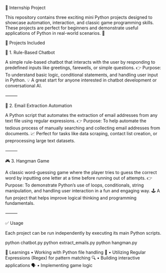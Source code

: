 🚀 Internship Project

This repository contains three exciting mini Python projects designed to showcase automation, interaction, and classic game programming skills. These projects are perfect for beginners and demonstrate useful applications of Python in real-world scenarios. 🌟

📂 Projects Included

🤖 1. Rule-Based Chatbot

A simple rule-based chatbot that interacts with the user by responding to predefined inputs like greetings, farewells, or simple questions. 👉 Purpose: To understand basic logic, conditional statements, and handling user input in Python. 💡 A great start for anyone interested in chatbot development or conversational AI.

⸻

📧 2. Email Extraction Automation

A Python script that automates the extraction of email addresses from any text file using regular expressions. 👉 Purpose: To help automate the tedious process of manually searching and collecting email addresses from documents. 📈 Perfect for tasks like data scraping, contact list creation, or preprocessing large text datasets.

⸻

🎮 3. Hangman Game

A classic word-guessing game where the player tries to guess the correct word by inputting one letter at a time before running out of attempts. 👉 Purpose: To demonstrate Python’s use of loops, conditionals, string manipulation, and handling user interaction in a fun and engaging way. 🕹️ A fun project that helps improve logical thinking and programming fundamentals.

⸻

✅ Usage

Each project can be run independently by executing its main Python scripts.

python chatbot.py python extract_emails.py python hangman.py

🌟 Learnings • Working with Python file handling 📂 • Utilizing Regular Expressions (Regex) for pattern matching 🔍 • Building interactive applications 🗣️ • Implementing game logic
